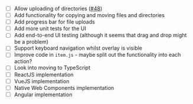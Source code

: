 - [ ] Allow uploading of directories ([#48](https://github.com/dom111/webdav-js/issues/48))
- [ ] Add functionality for copying and moving files and directories
- [ ] Add progress bar for file uploads
- [ ] Add more unit tests for the UI
- [ ] Add end-to-end UI testing (although it seems that drag and drop might be a problem)
- [ ] Support keyboard navigation whilst overlay is visible
- [ ] Improve code in `item.js` - maybe split out the functionality into each action?
- [ ] Look into moving to TypeScript
- [ ] ReactJS implementation
- [ ] VueJS implementation
- [ ] Native Web Components implementation
- [ ] Angular implementation
